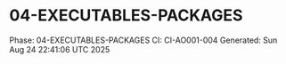 # 04-EXECUTABLES-PACKAGES
Phase: 04-EXECUTABLES-PACKAGES
CI: CI-AO001-004
Generated: Sun Aug 24 22:41:06 UTC 2025
